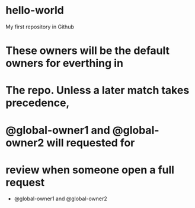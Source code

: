 # hello-world
My first repository in Github

# These owners will be the default owners for everthing in
# The repo. Unless a later match takes precedence,
# @global-owner1 and @global-owner2 will requested for
# review when someone open a full request
* @global-owner1 and @global-owner2
